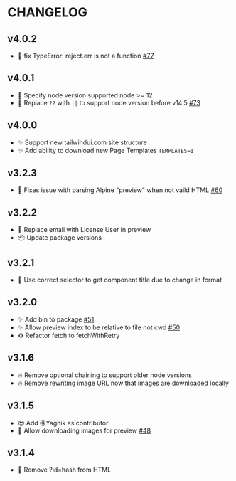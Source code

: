 # CHANGELOG

## v4.0.2

- 🐛 fix TypeError: reject.err is not a function [#77](https://github.com/kiliman/tailwindui-crawler/pull/77)

## v4.0.1

- 🔨 Specify node version supported node >= 12
- 🐛 Replace `??` with `||` to support node version before v14.5 [#73](https://github.com/kiliman/tailwindui-crawler/issues/73)

## v4.0.0

- ✨ Support new tailwindui.com site structure
- ✨ Add ability to download new Page Templates `TEMPLATES=1`

## v3.2.3

- 🐛 Fixes issue with parsing Alpine "preview" when not vaild HTML [#60](https://github.com/kiliman/tailwindui-crawler/issues/60)

## v3.2.2

- 🔨 Replace email with License User in preview
- 📦 Update package versions

## v3.2.1

- 🐛 Use correct selector to get component title due to change in format

## v3.2.0

- ✨ Add bin to package [#51](https://github.com/kiliman/tailwindui-crawler/issues/51)
- ✨ Allow preview index to be relative to file not cwd [#50](https://github.com/kiliman/tailwindui-crawler/issues/50)
- ♻️ Refactor fetch to fetchWithRetry

## v3.1.6

- 🔥 Remove optional chaining to support older node versions
- 🔥 Remove rewriting image URL now that images are downloaded locally

## v3.1.5

- 😍 Add @Yagnik as contributor
- 🔨 Allow downloading images for preview [#48](https://github.com/kiliman/tailwindui-crawler/issues/48)

## v3.1.4

- 🔨 Remove ?id=hash from HTML
